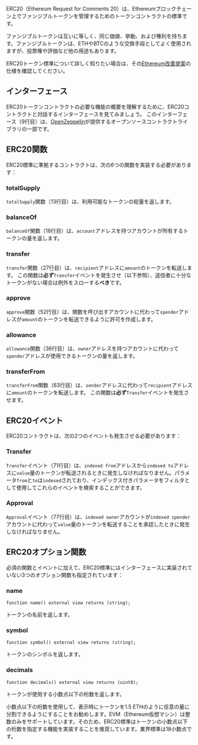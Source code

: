 ERC20（Ethereum Request for Comments 20）は、Ethereumブロックチェーン上でファンジブルトークンを管理するためのトークンコントラクトの標準です。

ファンジブルトークンは互いに等しく、同じ価値、挙動、および権利を持ちます。ファンジブルトークンは、ETHやBTCのような交換手段としてよく使用されますが、投票権や評価など他の用途もあります。

ERC20トークン標準について詳しく知りたい場合は、その<a href="https://eips.ethereum.org/EIPS/eip-20" target="_blank">Ethereum改善提案</a>の仕様を確認してください。

## インターフェース
ERC20トークンコントラクトの必要な機能の概要を理解するために、ERC20コントラクトと対話するインターフェースを見てみましょう。
このインターフェース（9行目）は、<a href="https://github.com/OpenZeppelin/openzeppelin-contracts/blob/v4.4.0/contracts/token/ERC20/IERC20.sol" target="_blank">OpenZeppelin</a>が提供するオープンソースコントラクトライブラリの一部です。

## ERC20関数
ERC20標準に準拠するコントラクトは、次の6つの関数を実装する必要があります：

### totalSupply
`totalSupply`関数（13行目）は、利用可能なトークンの総量を返します。

### balanceOf
`balanceOf`関数（18行目）は、`account`アドレスを持つアカウントが所有するトークンの量を返します。

### transfer
`transfer`関数（27行目）は、`recipient`アドレスに`amount`のトークンを転送します。
この関数は**必ず**`Transfer`イベントを発生させ（以下参照）、送信者に十分なトークンがない場合は例外をスローする**べき**です。

### approve
`approve`関数（52行目）は、関数を呼び出すアカウントに代わって`spender`アドレスが`amount`のトークンを転送できるように許可を作成します。

### allowance
`allowance`関数（36行目）は、`owner`アドレスを持つアカウントに代わって`spender`アドレスが使用できるトークンの量を返します。

### transferFrom
`transferFrom`関数（63行目）は、`sender`アドレスに代わって`recipient`アドレスに`amount`のトークンを転送します。
この関数は**必ず**`Transfer`イベントを発生させます。

## ERC20イベント
ERC20コントラクトは、次の2つのイベントも発生させる必要があります：

### Transfer
`Transfer`イベント（71行目）は、`indexed from`アドレスから`indexed to`アドレスに`value`量のトークンが転送されるときに発生しなければなりません。パラメータ`from`と`to`は`indexed`されており、インデックス付きパラメータをフィルタとして使用してこれらのイベントを検索することができます。

### Approval
`Approval`イベント（77行目）は、`indexed owner`アカウントが`indexed spender`アカウントに代わって`value`量のトークンを転送することを承認したときに発生しなければなりません。

## ERC20オプション関数
必須の関数とイベントに加えて、ERC20標準にはインターフェースに実装されていない3つのオプション関数も指定されています：

### name
`function name() external view returns (string);`

トークンの名前を返します。

### symbol
`function symbol() external view returns (string);`

トークンのシンボルを返します。

### decimals
`function decimals() external view returns (uint8);`

トークンが使用する小数点以下の桁数を返します。

小数点以下の桁数を使用して、表示時にトークンを1.5 ETHのように任意の量に分割できるようにすることをお勧めします。EVM（Ethereum仮想マシン）は整数のみをサポートしています。そのため、ERC20標準はトークンの小数点以下の桁数を指定する機能を実装することを推奨しています。業界標準は18小数点です。
